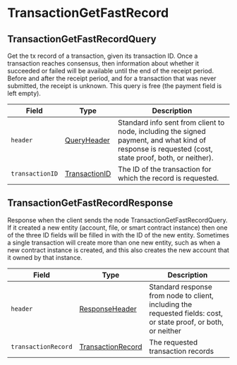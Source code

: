 # TransactionGetFastRecord

## TransactionGetFastRecordQuery

Get the tx record of a transaction, given its transaction ID. Once a transaction reaches consensus, then information about whether it succeeded or failed will be available until the end of the receipt period. Before and after the receipt period, and for a transaction that was never submitted, the receipt is unknown. This query is free (the payment field is left empty).

| Field           | Type                                             | Description                                                                                                                                         |
| --------------- | ------------------------------------------------ | --------------------------------------------------------------------------------------------------------------------------------------------------- |
| `header`        | [QueryHeader](queryheader.md)                    | Standard info sent from client to node, including the signed payment, and what kind of response is requested (cost, state proof, both, or neither). |
| `transactionID` | [TransactionID](../basic-types/transactionid.md) | The ID of the transaction for which the record is requested.                                                                                        |

## TransactionGetFastRecordResponse

Response when the client sends the node TransactionGetFastRecordQuery. If it created a new entity (account, file, or smart contract instance) then one of the three ID fields will be filled in with the ID of the new entity. Sometimes a single transaction will create more than one new entity, such as when a new contract instance is created, and this also creates the new account that it owned by that instance.

| Field               | Type                                      | Description                                                                                                      |
| ------------------- | ----------------------------------------- | ---------------------------------------------------------------------------------------------------------------- |
| `header`            | [ResponseHeader](responseheader.md)       | Standard response from node to client, including the requested fields: cost, or state proof, or both, or neither |
| `transactionRecord` | [TransactionRecord](transactionrecord.md) | The requested transaction records                                                                                |

